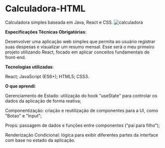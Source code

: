 # Calculadora-HTML

Calculadora simples baseada em Java, React e CSS.
![calculadora](https://repository-images.githubusercontent.com/578194839/a0e2a706-1df0-4c2e-8dea-457d2174ef16)

**Especificações Técnicas Obrigatórias**:

Desenvolver uma aplicação web simples que permita ao usuário registrar suas despesas e visualizar um resumo mensal. Esse será o meu primeiro projeto utilizando React, focado em aplicar conceitos fundamentais de front-end.

**Tecnologias utilizadas**:

React;
JavaScript (ES6+);
HTML5;
CSS3.

**O que aprendi**:

Gerenciamento de Estado: utilização do hook "useState" para controlar os dados da aplicação de forma reativa;

Componentização: criação e reutilização de componentes para a UI, como "Botao" e "Input";

Props: passagem de dados e funções entre componentes ("pai para filho");

Renderização Condicional: lógica para exibir diferentes partes da interface com base no estado da aplicação.
